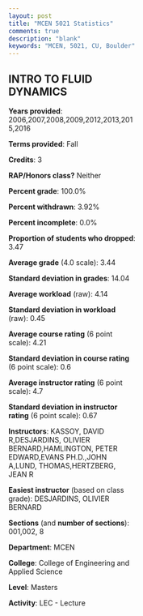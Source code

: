 ```yaml
---
layout: post
title: "MCEN 5021 Statistics"
comments: true
description: "blank"
keywords: "MCEN, 5021, CU, Boulder"
--- 
```

<head>
<script src="https://ajax.googleapis.com/ajax/libs/jquery/2.1.3/jquery.min.js"></script>
<script src="https://dl.dropboxusercontent.com/s/pc42nxpaw1ea4o9/highcharts.js?dl=0"></script>
<!-- <script src="../assets/js/highcharts.js"></script> -->
<style type="text/css">@font-face {
	font-family: "Bebas Neue";
	src: url(https://www.filehosting.org/file/details/544349/BebasNeue%20Regular.otf) format("opentype");
	}
	h1.Bebas { 
		font-family: "Bebas Neue", Verdana, Tahoma;
	}
</style>
</head>
<body>
	<div id="container" style="float: right; width: 45%; height: 88%; margin-left: 2.5%; margin-right: 2.5%;"></div>
	<script language="JavaScript">
		$(document).ready(function() {
		var chart = {type: 'column'};
		var title = {text: 'Grade Distribution'};
		var xAxis = {categories: ['A','B','C','D','F'],crosshair: true};
		var yAxis = {min: 0,title: {text: 'Percentage'}};
		var tooltip = {headerFormat: '<center><b><span style="font-size:20px">{point.key}</span></b></center>',
		               pointFormat: '<td style="padding:0"><b>{point.y:.1f}%</b></td>',
		               footerFormat: '</table>',shared: true,useHTML: true};
		var plotOptions = {column: {pointPadding: 0.0,borderWidth: 0}};  
		var credits = {enabled: false};var series= [{name: 'Percent',data: [47.01,48.8,3.89,0.0,0.3,]}];
		var json = {};
		json.chart = chart;
		json.title = title;
		json.tooltip = tooltip;
		json.xAxis = xAxis;
		json.yAxis = yAxis;  
		json.series = series;
		json.plotOptions = plotOptions;  
		json.credits = credits;
		$('#container').highcharts(json);
	});
	</script>
</body>
			   
## INTRO TO FLUID DYNAMICS

**Years provided**: 2006,2007,2008,2009,2012,2013,2015,2016

**Terms provided**: Fall

**Credits**: 3

**RAP/Honors class?** Neither

**Percent grade**: 100.0%

**Percent withdrawn**: 3.92%

**Percent incomplete**: 0.0%

**Proportion of students who dropped**: 3.47

**Average grade** (4.0 scale): 3.44

**Standard deviation in grades**: 14.04

**Average workload** (raw): 4.14

**Standard deviation in workload** (raw): 0.45

**Average course rating** (6 point scale): 4.21

**Standard deviation in course rating** (6 point scale): 0.6

**Average instructor rating** (6 point scale): 4.7

**Standard deviation in instructor rating** (6 point scale): 0.67

**Instructors**: KASSOY, DAVID R,DESJARDINS, OLIVIER BERNARD,HAMLINGTON, PETER EDWARD,EVANS PH.D.,JOHN A,LUND, THOMAS,HERTZBERG, JEAN R

**Easiest instructor** (based on class grade): DESJARDINS, OLIVIER BERNARD

**Sections** (and **number of sections**): 001,002, 8

**Department**: MCEN

**College**: College of Engineering and Applied Science

**Level**: Masters

**Activity**: LEC - Lecture